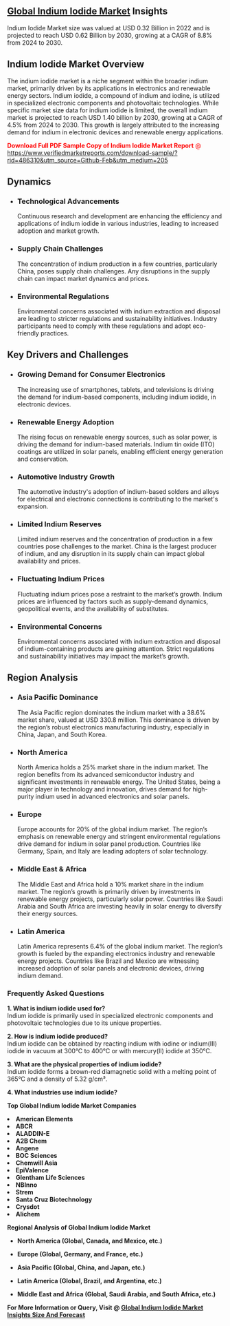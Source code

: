 <h2><a href="https://www.verifiedmarketreports.com/download-sample/?rid=486310&amp;utm_source=Github&amp;utm_medium=205" target="_blank">Global Indium Iodide Market</a> Insights</h2><p>Indium Iodide Market size was valued at USD 0.32 Billion in 2022 and is projected to reach USD 0.62 Billion by 2030, growing at a CAGR of 8.8% from 2024 to 2030.</p><p> <h2>Indium Iodide Market Overview</h2> <p>The indium iodide market is a niche segment within the broader indium market, primarily driven by its applications in electronics and renewable energy sectors. Indium iodide, a compound of indium and iodine, is utilized in specialized electronic components and photovoltaic technologies. While specific market size data for indium iodide is limited, the overall indium market is projected to reach USD 1.40 billion by 2030, growing at a CAGR of 4.5% from 2024 to 2030. This growth is largely attributed to the increasing demand for indium in electronic devices and renewable energy applications. </p> <p><p><span class=""><span style="color: #ff0000;"><strong>Download Full PDF Sample Copy of Indium Iodide Market Report</strong> @ </span><a href="https://www.verifiedmarketreports.com/download-sample/?rid=486310&amp;utm_source=Github-Feb&amp;utm_medium=205" target="_blank">https://www.verifiedmarketreports.com/download-sample/?rid=486310&amp;utm_source=Github-Feb&amp;utm_medium=205</a></span></p></p> <h2>Dynamics</h2> <ul> <li><h3>Technological Advancements</h3> <p>Continuous research and development are enhancing the efficiency and applications of indium iodide in various industries, leading to increased adoption and market growth.</p> </li> <li><h3>Supply Chain Challenges</h3> <p>The concentration of indium production in a few countries, particularly China, poses supply chain challenges. Any disruptions in the supply chain can impact market dynamics and prices. </p> </li> <li><h3>Environmental Regulations</h3> <p>Environmental concerns associated with indium extraction and disposal are leading to stricter regulations and sustainability initiatives. Industry participants need to comply with these regulations and adopt eco-friendly practices. </p> </li> </ul> <h2>Key Drivers and Challenges</h2> <ul> <li><h3>Growing Demand for Consumer Electronics</h3> <p>The increasing use of smartphones, tablets, and televisions is driving the demand for indium-based components, including indium iodide, in electronic devices. </p> </li> <li><h3>Renewable Energy Adoption</h3> <p>The rising focus on renewable energy sources, such as solar power, is driving the demand for indium-based materials. Indium tin oxide (ITO) coatings are utilized in solar panels, enabling efficient energy generation and conservation. </p> </li> <li><h3>Automotive Industry Growth</h3> <p>The automotive industry's adoption of indium-based solders and alloys for electrical and electronic connections is contributing to the market's expansion. </p> </li> <li><h3>Limited Indium Reserves</h3> <p>Limited indium reserves and the concentration of production in a few countries pose challenges to the market. China is the largest producer of indium, and any disruption in its supply chain can impact global availability and prices. </p> </li> <li><h3>Fluctuating Indium Prices</h3> <p>Fluctuating indium prices pose a restraint to the market’s growth. Indium prices are influenced by factors such as supply-demand dynamics, geopolitical events, and the availability of substitutes. </p> </li> <li><h3>Environmental Concerns</h3> <p>Environmental concerns associated with indium extraction and disposal of indium-containing products are gaining attention. Strict regulations and sustainability initiatives may impact the market’s growth. </p> </li> </ul> <h2>Region Analysis</h2> <ul> <li><h3>Asia Pacific Dominance</h3> <p>The Asia Pacific region dominates the indium market with a 38.6% market share, valued at USD 330.8 million. This dominance is driven by the region’s robust electronics manufacturing industry, especially in China, Japan, and South Korea. </p> </li> <li><h3>North America</h3> <p>North America holds a 25% market share in the indium market. The region benefits from its advanced semiconductor industry and significant investments in renewable energy. The United States, being a major player in technology and innovation, drives demand for high-purity indium used in advanced electronics and solar panels. </p> </li> <li><h3>Europe</h3> <p>Europe accounts for 20% of the global indium market. The region’s emphasis on renewable energy and stringent environmental regulations drive demand for indium in solar panel production. Countries like Germany, Spain, and Italy are leading adopters of solar technology. </p> </li> <li><h3>Middle East & Africa</h3> <p>The Middle East and Africa hold a 10% market share in the indium market. The region’s growth is primarily driven by investments in renewable energy projects, particularly solar power. Countries like Saudi Arabia and South Africa are investing heavily in solar energy to diversify their energy sources. </p> </li> <li><h3>Latin America</h3> <p>Latin America represents 6.4% of the global indium market. The region’s growth is fueled by the expanding electronics industry and renewable energy projects. Countries like Brazil and Mexico are witnessing increased adoption of solar panels and electronic devices, driving indium demand. </p> </li> </ul> <h3>Frequently Asked Questions</h3> <p><strong>1. What is indium iodide used for?</strong><br>Indium iodide is primarily used in specialized electronic components and photovoltaic technologies due to its unique properties. </p> <p><strong>2. How is indium iodide produced?</strong><br>Indium iodide can be obtained by reacting indium with iodine or indium(III) iodide in vacuum at 300°C to 400°C or with mercury(II) iodide at 350°C. </p> <p><strong>3. What are the physical properties of indium iodide?</strong><br>Indium iodide forms a brown-red diamagnetic solid with a melting point of 365°C and a density of 5.32 g/cm³. </p> <p><strong>4. What industries use indium iodide?</</p><p><strong>Top Global Indium Iodide Market Companies</strong></p><div data-test-id=""><p><li>American Elements</li><li> ABCR</li><li> ALADDIN-E</li><li> A2B Chem</li><li> Angene</li><li> BOC Sciences</li><li> Chemwill Asia</li><li> EpiValence</li><li> Glentham Life Sciences</li><li> NBInno</li><li> Strem</li><li> Santa Cruz Biotechnology</li><li> Crysdot</li><li> Alichem</li></p><div><strong>Regional Analysis of&nbsp;Global Indium Iodide Market</strong></div><ul><li dir="ltr"><p dir="ltr">North America&nbsp;(Global, Canada, and Mexico, etc.)</p></li><li dir="ltr"><p dir="ltr">Europe (Global, Germany, and France, etc.)</p></li><li dir="ltr"><p dir="ltr">Asia Pacific&nbsp;(Global, China, and Japan, etc.)</p></li><li dir="ltr"><p dir="ltr">Latin America&nbsp;(Global, Brazil, and Argentina, etc.)</p></li><li dir="ltr">Middle East and Africa&nbsp;(Global, Saudi Arabia, and South Africa, etc.)</li></ul><p><strong>For More Information or Query, Visit @&nbsp;</strong><strong><a href="https://www.verifiedmarketreports.com/product/indium-iodide-market/?utm_source=Github&amp;utm_medium=205" target="_blank">Global Indium Iodide Market Insights Size And Forecast</a></strong></p></div>
